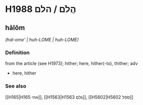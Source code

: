 # H1988 הֲלֹם / הלם

## hălôm

_(hal-ome' | huh-LOME | huh-LOME)_

### Definition

from the article (see H1973); hither; here, hither(-to), thither; adv

- here, hither

### See also

[[H165|H165 אהי]], [[H1563|H1563 גלם]], [[H5602|H5602 ספל]]
